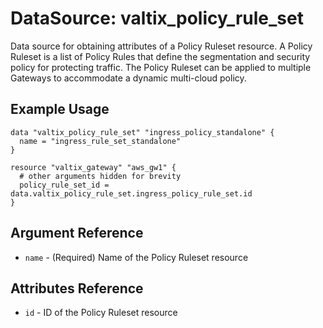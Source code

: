 # DataSource: valtix_policy_rule_set
Data source for obtaining attributes of a Policy Ruleset resource.  A Policy Ruleset is a list of Policy Rules that define the segmentation and security policy for protecting traffic.  The Policy Ruleset can be applied to multiple Gateways to accommodate a dynamic multi-cloud policy.

## Example Usage
```hcl
data "valtix_policy_rule_set" "ingress_policy_standalone" {
  name = "ingress_rule_set_standalone"
}

resource "valtix_gateway" "aws_gw1" {
  # other arguments hidden for brevity
  policy_rule_set_id = data.valtix_policy_rule_set.ingress_policy_rule_set.id
}
```

## Argument Reference
* `name` - (Required) Name of the Policy Ruleset resource

## Attributes Reference
* `id` - ID of the Policy Ruleset resource